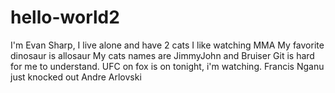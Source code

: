 # hello-world2

I'm Evan Sharp, I live alone and have 2 cats
I like watching MMA
My favorite dinosaur is allosaur
My cats names are JimmyJohn and Bruiser
Git is hard for me to understand.
UFC on fox is on tonight, i'm watching. 
Francis Nganu just knocked out Andre Arlovski


